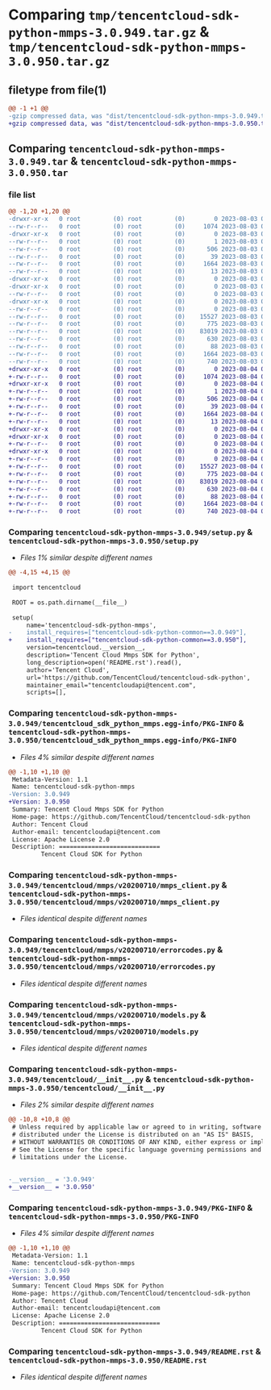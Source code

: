 # Comparing `tmp/tencentcloud-sdk-python-mmps-3.0.949.tar.gz` & `tmp/tencentcloud-sdk-python-mmps-3.0.950.tar.gz`

## filetype from file(1)

```diff
@@ -1 +1 @@
-gzip compressed data, was "dist/tencentcloud-sdk-python-mmps-3.0.949.tar", last modified: Thu Aug  3 00:29:40 2023, max compression
+gzip compressed data, was "dist/tencentcloud-sdk-python-mmps-3.0.950.tar", last modified: Fri Aug  4 00:30:36 2023, max compression
```

## Comparing `tencentcloud-sdk-python-mmps-3.0.949.tar` & `tencentcloud-sdk-python-mmps-3.0.950.tar`

### file list

```diff
@@ -1,20 +1,20 @@
-drwxr-xr-x   0 root         (0) root         (0)        0 2023-08-03 00:29:40.000000 tencentcloud-sdk-python-mmps-3.0.949/
--rw-r--r--   0 root         (0) root         (0)     1074 2023-08-03 00:29:40.000000 tencentcloud-sdk-python-mmps-3.0.949/setup.py
-drwxr-xr-x   0 root         (0) root         (0)        0 2023-08-03 00:29:40.000000 tencentcloud-sdk-python-mmps-3.0.949/tencentcloud_sdk_python_mmps.egg-info/
--rw-r--r--   0 root         (0) root         (0)        1 2023-08-03 00:29:40.000000 tencentcloud-sdk-python-mmps-3.0.949/tencentcloud_sdk_python_mmps.egg-info/dependency_links.txt
--rw-r--r--   0 root         (0) root         (0)      506 2023-08-03 00:29:40.000000 tencentcloud-sdk-python-mmps-3.0.949/tencentcloud_sdk_python_mmps.egg-info/SOURCES.txt
--rw-r--r--   0 root         (0) root         (0)       39 2023-08-03 00:29:40.000000 tencentcloud-sdk-python-mmps-3.0.949/tencentcloud_sdk_python_mmps.egg-info/requires.txt
--rw-r--r--   0 root         (0) root         (0)     1664 2023-08-03 00:29:40.000000 tencentcloud-sdk-python-mmps-3.0.949/tencentcloud_sdk_python_mmps.egg-info/PKG-INFO
--rw-r--r--   0 root         (0) root         (0)       13 2023-08-03 00:29:40.000000 tencentcloud-sdk-python-mmps-3.0.949/tencentcloud_sdk_python_mmps.egg-info/top_level.txt
-drwxr-xr-x   0 root         (0) root         (0)        0 2023-08-03 00:29:40.000000 tencentcloud-sdk-python-mmps-3.0.949/tencentcloud/
-drwxr-xr-x   0 root         (0) root         (0)        0 2023-08-03 00:29:40.000000 tencentcloud-sdk-python-mmps-3.0.949/tencentcloud/mmps/
--rw-r--r--   0 root         (0) root         (0)        0 2023-08-03 00:29:40.000000 tencentcloud-sdk-python-mmps-3.0.949/tencentcloud/mmps/__init__.py
-drwxr-xr-x   0 root         (0) root         (0)        0 2023-08-03 00:29:40.000000 tencentcloud-sdk-python-mmps-3.0.949/tencentcloud/mmps/v20200710/
--rw-r--r--   0 root         (0) root         (0)        0 2023-08-03 00:29:40.000000 tencentcloud-sdk-python-mmps-3.0.949/tencentcloud/mmps/v20200710/__init__.py
--rw-r--r--   0 root         (0) root         (0)    15527 2023-08-03 00:29:40.000000 tencentcloud-sdk-python-mmps-3.0.949/tencentcloud/mmps/v20200710/mmps_client.py
--rw-r--r--   0 root         (0) root         (0)      775 2023-08-03 00:29:40.000000 tencentcloud-sdk-python-mmps-3.0.949/tencentcloud/mmps/v20200710/errorcodes.py
--rw-r--r--   0 root         (0) root         (0)    83019 2023-08-03 00:29:40.000000 tencentcloud-sdk-python-mmps-3.0.949/tencentcloud/mmps/v20200710/models.py
--rw-r--r--   0 root         (0) root         (0)      630 2023-08-03 00:29:40.000000 tencentcloud-sdk-python-mmps-3.0.949/tencentcloud/__init__.py
--rw-r--r--   0 root         (0) root         (0)       88 2023-08-03 00:29:40.000000 tencentcloud-sdk-python-mmps-3.0.949/setup.cfg
--rw-r--r--   0 root         (0) root         (0)     1664 2023-08-03 00:29:40.000000 tencentcloud-sdk-python-mmps-3.0.949/PKG-INFO
--rw-r--r--   0 root         (0) root         (0)      740 2023-08-03 00:29:40.000000 tencentcloud-sdk-python-mmps-3.0.949/README.rst
+drwxr-xr-x   0 root         (0) root         (0)        0 2023-08-04 00:30:36.000000 tencentcloud-sdk-python-mmps-3.0.950/
+-rw-r--r--   0 root         (0) root         (0)     1074 2023-08-04 00:30:36.000000 tencentcloud-sdk-python-mmps-3.0.950/setup.py
+drwxr-xr-x   0 root         (0) root         (0)        0 2023-08-04 00:30:36.000000 tencentcloud-sdk-python-mmps-3.0.950/tencentcloud_sdk_python_mmps.egg-info/
+-rw-r--r--   0 root         (0) root         (0)        1 2023-08-04 00:30:36.000000 tencentcloud-sdk-python-mmps-3.0.950/tencentcloud_sdk_python_mmps.egg-info/dependency_links.txt
+-rw-r--r--   0 root         (0) root         (0)      506 2023-08-04 00:30:36.000000 tencentcloud-sdk-python-mmps-3.0.950/tencentcloud_sdk_python_mmps.egg-info/SOURCES.txt
+-rw-r--r--   0 root         (0) root         (0)       39 2023-08-04 00:30:36.000000 tencentcloud-sdk-python-mmps-3.0.950/tencentcloud_sdk_python_mmps.egg-info/requires.txt
+-rw-r--r--   0 root         (0) root         (0)     1664 2023-08-04 00:30:36.000000 tencentcloud-sdk-python-mmps-3.0.950/tencentcloud_sdk_python_mmps.egg-info/PKG-INFO
+-rw-r--r--   0 root         (0) root         (0)       13 2023-08-04 00:30:36.000000 tencentcloud-sdk-python-mmps-3.0.950/tencentcloud_sdk_python_mmps.egg-info/top_level.txt
+drwxr-xr-x   0 root         (0) root         (0)        0 2023-08-04 00:30:36.000000 tencentcloud-sdk-python-mmps-3.0.950/tencentcloud/
+drwxr-xr-x   0 root         (0) root         (0)        0 2023-08-04 00:30:36.000000 tencentcloud-sdk-python-mmps-3.0.950/tencentcloud/mmps/
+-rw-r--r--   0 root         (0) root         (0)        0 2023-08-04 00:30:36.000000 tencentcloud-sdk-python-mmps-3.0.950/tencentcloud/mmps/__init__.py
+drwxr-xr-x   0 root         (0) root         (0)        0 2023-08-04 00:30:36.000000 tencentcloud-sdk-python-mmps-3.0.950/tencentcloud/mmps/v20200710/
+-rw-r--r--   0 root         (0) root         (0)        0 2023-08-04 00:30:36.000000 tencentcloud-sdk-python-mmps-3.0.950/tencentcloud/mmps/v20200710/__init__.py
+-rw-r--r--   0 root         (0) root         (0)    15527 2023-08-04 00:30:36.000000 tencentcloud-sdk-python-mmps-3.0.950/tencentcloud/mmps/v20200710/mmps_client.py
+-rw-r--r--   0 root         (0) root         (0)      775 2023-08-04 00:30:36.000000 tencentcloud-sdk-python-mmps-3.0.950/tencentcloud/mmps/v20200710/errorcodes.py
+-rw-r--r--   0 root         (0) root         (0)    83019 2023-08-04 00:30:36.000000 tencentcloud-sdk-python-mmps-3.0.950/tencentcloud/mmps/v20200710/models.py
+-rw-r--r--   0 root         (0) root         (0)      630 2023-08-04 00:30:36.000000 tencentcloud-sdk-python-mmps-3.0.950/tencentcloud/__init__.py
+-rw-r--r--   0 root         (0) root         (0)       88 2023-08-04 00:30:36.000000 tencentcloud-sdk-python-mmps-3.0.950/setup.cfg
+-rw-r--r--   0 root         (0) root         (0)     1664 2023-08-04 00:30:36.000000 tencentcloud-sdk-python-mmps-3.0.950/PKG-INFO
+-rw-r--r--   0 root         (0) root         (0)      740 2023-08-04 00:30:36.000000 tencentcloud-sdk-python-mmps-3.0.950/README.rst
```

### Comparing `tencentcloud-sdk-python-mmps-3.0.949/setup.py` & `tencentcloud-sdk-python-mmps-3.0.950/setup.py`

 * *Files 1% similar despite different names*

```diff
@@ -4,15 +4,15 @@
 
 import tencentcloud
 
 ROOT = os.path.dirname(__file__)
 
 setup(
     name='tencentcloud-sdk-python-mmps',
-    install_requires=["tencentcloud-sdk-python-common==3.0.949"],
+    install_requires=["tencentcloud-sdk-python-common==3.0.950"],
     version=tencentcloud.__version__,
     description='Tencent Cloud Mmps SDK for Python',
     long_description=open('README.rst').read(),
     author='Tencent Cloud',
     url='https://github.com/TencentCloud/tencentcloud-sdk-python',
     maintainer_email="tencentcloudapi@tencent.com",
     scripts=[],
```

### Comparing `tencentcloud-sdk-python-mmps-3.0.949/tencentcloud_sdk_python_mmps.egg-info/PKG-INFO` & `tencentcloud-sdk-python-mmps-3.0.950/tencentcloud_sdk_python_mmps.egg-info/PKG-INFO`

 * *Files 4% similar despite different names*

```diff
@@ -1,10 +1,10 @@
 Metadata-Version: 1.1
 Name: tencentcloud-sdk-python-mmps
-Version: 3.0.949
+Version: 3.0.950
 Summary: Tencent Cloud Mmps SDK for Python
 Home-page: https://github.com/TencentCloud/tencentcloud-sdk-python
 Author: Tencent Cloud
 Author-email: tencentcloudapi@tencent.com
 License: Apache License 2.0
 Description: ============================
         Tencent Cloud SDK for Python
```

### Comparing `tencentcloud-sdk-python-mmps-3.0.949/tencentcloud/mmps/v20200710/mmps_client.py` & `tencentcloud-sdk-python-mmps-3.0.950/tencentcloud/mmps/v20200710/mmps_client.py`

 * *Files identical despite different names*

### Comparing `tencentcloud-sdk-python-mmps-3.0.949/tencentcloud/mmps/v20200710/errorcodes.py` & `tencentcloud-sdk-python-mmps-3.0.950/tencentcloud/mmps/v20200710/errorcodes.py`

 * *Files identical despite different names*

### Comparing `tencentcloud-sdk-python-mmps-3.0.949/tencentcloud/mmps/v20200710/models.py` & `tencentcloud-sdk-python-mmps-3.0.950/tencentcloud/mmps/v20200710/models.py`

 * *Files identical despite different names*

### Comparing `tencentcloud-sdk-python-mmps-3.0.949/tencentcloud/__init__.py` & `tencentcloud-sdk-python-mmps-3.0.950/tencentcloud/__init__.py`

 * *Files 2% similar despite different names*

```diff
@@ -10,8 +10,8 @@
 # Unless required by applicable law or agreed to in writing, software
 # distributed under the License is distributed on an "AS IS" BASIS,
 # WITHOUT WARRANTIES OR CONDITIONS OF ANY KIND, either express or implied.
 # See the License for the specific language governing permissions and
 # limitations under the License.
 
 
-__version__ = '3.0.949'
+__version__ = '3.0.950'
```

### Comparing `tencentcloud-sdk-python-mmps-3.0.949/PKG-INFO` & `tencentcloud-sdk-python-mmps-3.0.950/PKG-INFO`

 * *Files 4% similar despite different names*

```diff
@@ -1,10 +1,10 @@
 Metadata-Version: 1.1
 Name: tencentcloud-sdk-python-mmps
-Version: 3.0.949
+Version: 3.0.950
 Summary: Tencent Cloud Mmps SDK for Python
 Home-page: https://github.com/TencentCloud/tencentcloud-sdk-python
 Author: Tencent Cloud
 Author-email: tencentcloudapi@tencent.com
 License: Apache License 2.0
 Description: ============================
         Tencent Cloud SDK for Python
```

### Comparing `tencentcloud-sdk-python-mmps-3.0.949/README.rst` & `tencentcloud-sdk-python-mmps-3.0.950/README.rst`

 * *Files identical despite different names*

